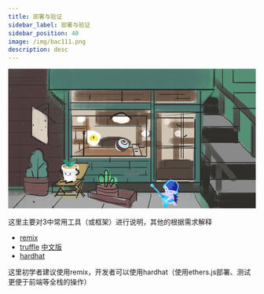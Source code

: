 ```yaml
---
title: 部署与验证
sidebar_label: 部署与验证
sidebar_position: 40
image: /img/bac111.png
description: desc
---
```

![](./assets/bac-info11.jpg "bac")

这里主要对3中常用工具（或框架）进行说明，其他的根据需求解释
- [remix](https://remix-ide.readthedocs.io/en/latest/#)
- [truffle](https://trufflesuite.com/docs/truffle/) [中文版](https://learnblockchain.cn/docs/truffle/quickstart.html#)
- [hardhat](https://learnblockchain.cn/docs/hardhat/getting-started/)

这里初学者建议使用remix，开发者可以使用hardhat（使用ethers.js部署、测试更便于前端等全栈的操作）
